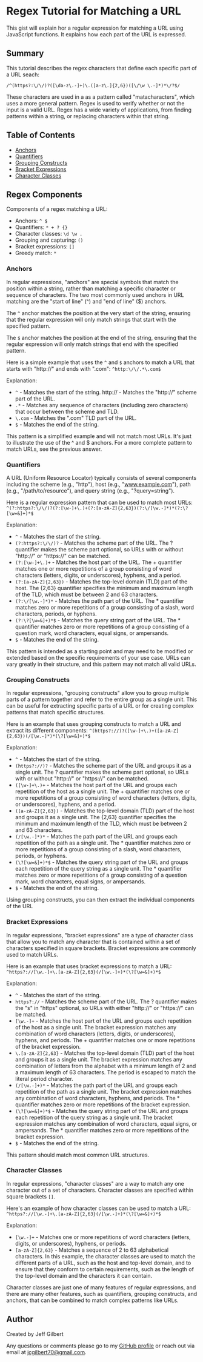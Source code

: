 # Regex Tutorial for Matching a URL

This gist will explain hor a regular expression for matching a URL using JavaScript functions. It explains how each part of the URL is expressed.

## Summary

This tutorial describes the regex characters that define each specific part of a URL seach: 

`/^(https?:\/\/)?([\da-z\.-]+)\.([a-z\.]{2,6})([\/\w \.-]*)*\/?$/`

These characters are used in a as a pattern called "matacharacters", which uses a more general pattern. Regex is used to verify whether or not the input is a valid URL. Regex has a wide variety of applications, from finding patterns within a string, or replacing characters within that string.

## Table of Contents

- [Anchors](#anchors)
- [Quantifiers](#quantifiers)
- [Grouping Constructs](#grouping-constructs)
- [Bracket Expressions](#bracket-expressions)
- [Character Classes](#character-classes)

## Regex Components

Components of a regex matching a URL:

* Anchors: `^ $`
* Quantifiers: `* + ? {}`
* Character classes: `\d \w .`
* Grouping and capturing: `()`
* Bracket expressions: `[]`
* Greedy match: `*`

### Anchors

In regular expressions, "anchors" are special symbols that match the position within a string, rather than matching a specific character or sequence of characters. The two most commonly used anchors in URL matching are the "start of line" (^) and "end of line" ($) anchors.

The `^` anchor matches the position at the very start of the string, ensuring that the regular expression will only match strings that start with the specified pattern.

The `$` anchor matches the position at the end of the string, ensuring that the regular expression will only match strings that end with the specified pattern.

Here is a simple example that uses the `^` and `$` anchors to match a URL that starts with "http://" and ends with ".com":
`^http:\/\/.*\.com$`

Explanation:

* `^` - Matches the start of the string.
http:\/\/ - Matches the "http://" scheme part of the URL.
* `.*` - Matches any sequence of characters (including zero characters) that occur between the scheme and TLD.
* `\.com` - Matches the ".com" TLD part of the URL.
* `$` - Matches the end of the string.

This pattern is a simplified example and will not match most URLs. It's just to illustrate the use of the ^ and $ anchors. For a more complete pattern to match URLs, see the previous answer.

### Quantifiers

A URL (Uniform Resource Locator) typically consists of several components including the scheme (e.g., "http"), host (e.g., "www.example.com"), path (e.g., "/path/to/resource"), and query string (e.g., "?query=string").

Here is a regular expression pattern that can be used to match most URLs: 
`^(?:https?:\/\/)?(?:[\w-]+\.)+(?:[a-zA-Z]{2,63})(?:\/[\w.-]*)*(?:\?[\w=&]+)*$`

Explanation:

* `^` - Matches the start of the string.
* `(?:https?:\/\/)?` - Matches the scheme part of the URL. The ? quantifier makes the scheme part optional, so URLs with or without "http://" or "https://" can be matched.
* `(?:[\w-]+\.)+` - Matches the host part of the URL. The + quantifier matches one or more repetitions of a group consisting of word characters (letters, digits, or underscores), hyphens, and a period.
* `(?:[a-zA-Z]{2,63})` - Matches the top-level domain (TLD) part of the host. The {2,63} quantifier specifies the minimum and maximum length of the TLD, which must be between 2 and 63 characters.
* `(?:\/[\w.-]*)*` - Matches the path part of the URL. The * quantifier matches zero or more repetitions of a group consisting of a slash, word characters, periods, or hyphens.
* `(?:\?[\w=&]+)*$` - Matches the query string part of the URL. The * quantifier matches zero or more repetitions of a group consisting of a question mark, word characters, equal signs, or ampersands.
* `$` - Matches the end of the string.

This pattern is intended as a starting point and may need to be modified or extended based on the specific requirements of your use case. URLs can vary greatly in their structure, and this pattern may not match all valid URLs.

### Grouping Constructs

In regular expressions, "grouping constructs" allow you to group multiple parts of a pattern together and refer to the entire group as a single unit. This can be useful for extracting specific parts of a URL or for creating complex patterns that match specific structures.

Here is an example that uses grouping constructs to match a URL and extract its different components:
`^(https?://)?([\w-]+\.)+([a-zA-Z]{2,63})(/[\w.-]*)*(\?[\w=&]+)*$`

Explanation:

* `^` - Matches the start of the string.
* `(https?://)?` - Matches the scheme part of the URL and groups it as a single unit. The ? quantifier makes the scheme part optional, so URLs with or without "http://" or "https://" can be matched.
* `([\w-]+\.)+` - Matches the host part of the URL and groups each repetition of the host as a single unit. The + quantifier matches one or more repetitions of a group consisting of word characters (letters, digits, or underscores), hyphens, and a period.
* `([a-zA-Z]{2,63})` - Matches the top-level domain (TLD) part of the host and groups it as a single unit. The {2,63} quantifier specifies the minimum and maximum length of the TLD, which must be between 2 and 63 characters.
* `(/[\w.-]*)*` - Matches the path part of the URL and groups each repetition of the path as a single unit. The * quantifier matches zero or more repetitions of a group consisting of a slash, word characters, periods, or hyphens.
* `(\?[\w=&]+)*$` - Matches the query string part of the URL and groups each repetition of the query string as a single unit. The * quantifier matches zero or more repetitions of a group consisting of a question mark, word characters, equal signs, or ampersands.
* `$` - Matches the end of the string.

Using grouping constructs, you can then extract the individual components of the URL

### Bracket Expressions

In regular expressions, "bracket expressions" are a type of character class that allow you to match any character that is contained within a set of characters specified in square brackets. Bracket expressions are commonly used to match URLs.

Here is an example that uses bracket expressions to match a URL:
`^https?://[\w.-]+\.[a-zA-Z]{2,63}(/[\w.-]+)*(\?[\w=&]+)*$`

Explanation:

* `^` - Matches the start of the string.
* `https?://` - Matches the scheme part of the URL. The ? quantifier makes the "s" in "https" optional, so URLs with either "http://" or "https://" can be matched.
* `[\w.-]+` - Matches the host part of the URL and groups each repetition of the host as a single unit. The bracket expression matches any combination of word characters (letters, digits, or underscores), hyphens, and periods. The + quantifier matches one or more repetitions of the bracket expression.
* `\.[a-zA-Z]{2,63}` - Matches the top-level domain (TLD) part of the host and groups it as a single unit. The bracket expression matches any combination of letters from the alphabet with a minimum length of 2 and a maximum length of 63 characters. The period is escaped to match the literal period character.
* `(/[\w.-]+)*` - Matches the path part of the URL and groups each repetition of the path as a single unit. The bracket expression matches any combination of word characters, hyphens, and periods. The * quantifier matches zero or more repetitions of the bracket expression.
* `(\?[\w=&]+)*$` - Matches the query string part of the URL and groups each repetition of the query string as a single unit. The bracket expression matches any combination of word characters, equal signs, or ampersands. The * quantifier matches zero or more repetitions of the bracket expression.
* `$` - Matches the end of the string.

This pattern should match most common URL structures.

### Character Classes

In regular expressions, "character classes" are a way to match any one character out of a set of characters. Character classes are specified within square brackets `[]`.

Here's an example of how character classes can be used to match a URL:
`^https?://[\w.-]+\.[a-zA-Z]{2,63}(/[\w.-]+)*(\?[\w=&]+)*$`

Explanation:

* `[\w.-]+` - Matches one or more repetitions of word characters (letters, digits, or underscores), hyphens, or periods.
* `[a-zA-Z]{2,63}` - Matches a sequence of 2 to 63 alphabetical characters.
In this example, the character classes are used to match the different parts of a URL, such as the host and top-level domain, and to ensure that they conform to certain requirements, such as the length of the top-level domain and the characters it can contain.

Character classes are just one of many features of regular expressions, and there are many other features, such as quantifiers, grouping constructs, and anchors, that can be combined to match complex patterns like URLs.

## Author

Created by Jeff Gilbert

Any questions or comments please go to my [GitHub profile](https://github.com/jcgilbert70) or reach out via email at jcgilbert70@gmail.com.

